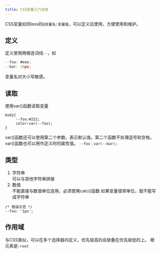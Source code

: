 ```yaml
---
title: CSS变量入门总结
---
```


CSS变量如同less的`@变量名:变量值`，可以定义后使用，方便使用和维护。

## 定义
定义使用两根连词线`--`，如
```javascript
--foo: #eee;
--bar: 16px;
```
变量名对大小写敏感。

## 读取
使用var()函数读取变量
```
body{
     --foo:#222;
     color:var(--foo);
}
```
var()函数还可以使用第二个参数，表示默认值。第二个函数不处理逗号和空格。
var()函数也可以用作定义时的属性值。
`--foo：var(--bar);`

## 类型
1. 字符串  
可以与其他字符串拼接
2. 数值  
不能直接与数值单位连用，必须使用calc()函数
如果变量值带单位，就不能写成字符串

```
/* 错误示范 */
--foo: '1px';
```

## 作用域
与CSS类似，可以在多个选择器内定义，优先级高的会层叠在优先级低的上。
根元素是`:root`
